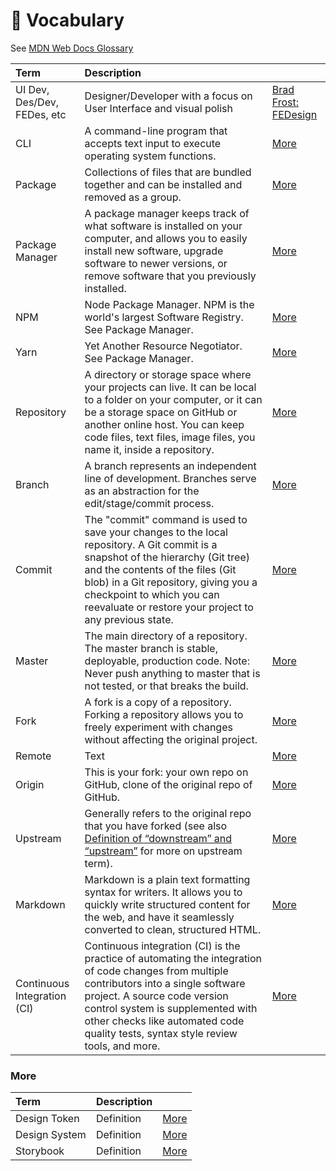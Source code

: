 # 🤷 Vocabulary

See [MDN Web Docs Glossary](https://developer.mozilla.org/en-US/docs/Glossary)

| Term | Description |  |
| :- | :- | :- |
| UI Dev, Des/Dev, FEDes, etc | Designer/Developer with a focus on User Interface and visual polish | [Brad Frost: FEDesign](https://bradfrost.com/blog/post/frontend-design/) |
| CLI | A command-line program that accepts text input to execute operating system functions. | [More](https://www.w3schools.com/whatis/whatis_cli.asp) |
| Package | Collections of files that are bundled together and can be installed and removed as a group. | [More]() |
| Package Manager | A package manager keeps track of what software is installed on your computer, and allows you to easily install new software, upgrade software to newer versions, or remove software that you previously installed.  | [More](https://www.w3schools.com/whatis/whatis_cli.asp) |
| NPM | Node Package Manager. NPM is the world's largest Software Registry. See Package Manager. | [More](https://www.w3schools.com/whatis/whatis_npm.asp) |
| Yarn | Yet Another Resource Negotiator. See Package Manager. | [More](https://www.w3schools.com/whatis/whatis_npm.asp) |
| Repository | A directory or storage space where your projects can live. It can be local to a folder on your computer, or it can be a storage space on GitHub or another online host. You can keep code files, text files, image files, you name it, inside a repository. | [More](https://readwrite.com/2013/09/30/understanding-github-a-journey-for-beginners-part-1/) |
| Branch | A branch represents an independent line of development. Branches serve as an abstraction for the edit/stage/commit process.  | [More](https://www.atlassian.com/git/tutorials/using-branches#:~:text=A%20branch%20represents%20an%20independent%20line%20of%20development.&text=The%20git%20branch%20command%20lets,checkout%20and%20git%20merge%20commands.) |
| Commit | The "commit" command is used to save your changes to the local repository. A Git commit is a snapshot of the hierarchy (Git tree) and the contents of the files (Git blob) in a Git repository, giving you a checkpoint to which you can reevaluate or restore your project to any previous state. | [More]() |
| Master | The main directory of a repository. The master branch is stable, deployable, production code. Note: Never push anything to master that is not tested, or that breaks the build. | [More](https://thenewstack.io/dont-mess-with-the-master-working-with-branches-in-git-and-github/#:~:text=One%20word%3A%20the%20master%20branch,or%20that%20breaks%20the%20build.) |
| Fork | A fork is a copy of a repository. Forking a repository allows you to freely experiment with changes without affecting the original project. | [More]() |
| Remote | Text | [More]() |
| Origin | This is your fork: your own repo on GitHub, clone of the original repo of GitHub. | [More](https://stackoverflow.com/questions/9257533/what-is-the-difference-between-origin-and-upstream-on-github) |
| Upstream | Generally refers to the original repo that you have forked (see also [Definition of “downstream” and “upstream”](https://stackoverflow.com/questions/2739376/definition-of-downstream-and-upstream/2749166#2749166) for more on upstream term). | [More](https://docs.github.com/en/enterprise/2.13/user/articles/fork-a-repo#:~:text=A%20fork%20is%20a%20copy,point%20for%20your%20own%20idea.) |
| Markdown | Markdown is a plain text formatting syntax for writers. It allows you to quickly write structured content for the web, and have it seamlessly converted to clean, structured HTML. | [More](https://ghost.org/changelog/markdown/) |
| Continuous Integration (CI) | Continuous integration (CI) is the practice of automating the integration of code changes from multiple contributors into a single software project. A source code version control system is supplemented with other checks like automated code quality tests, syntax style review tools, and more.   | [More](https://www.atlassian.com/continuous-delivery/continuous-integration) |

### More

| Term | Description |  |
| :- | :- | :- |
| Design Token | Definition | [More]() |
| Design System | Definition | [More]() |
| Storybook | Definition | [More]() |
